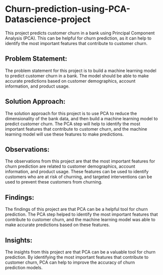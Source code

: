 # Churn-prediction-using-PCA-Datascience-project
This project predicts customer churn in a bank using Principal Component Analysis (PCA). This can be helpful for churn prediction, as it can help to identify the most important features that contribute to customer churn.
## Problem Statement:
The problem statement for this project is to build a machine learning model to predict customer churn in a bank. The model should be able to make accurate predictions based on customer demographics, account information, and product usage.
## Solution Approach:
The solution approach for this project is to use PCA to reduce the dimensionality of the bank data, and then build a machine learning model to predict customer churn. The PCA step will help to identify the most important features that contribute to customer churn, and the machine learning model will use these features to make predictions.
## Observations:
The observations from this project are that the most important features for churn prediction are related to customer demographics, account information, and product usage. These features can be used to identify customers who are at risk of churning, and targeted interventions can be used to prevent these customers from churning.
## Findings:
The findings of this project are that PCA can be a helpful tool for churn prediction. The PCA step helped to identify the most important features that contribute to customer churn, and the machine learning model was able to make accurate predictions based on these features.
## Insights:
The insights from this project are that PCA can be a valuable tool for churn prediction. By identifying the most important features that contribute to customer churn, PCA can help to improve the accuracy of churn prediction models.
